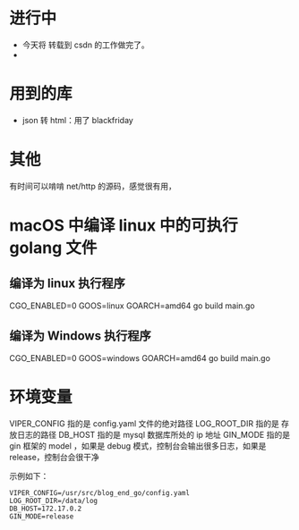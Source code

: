 # 进行中
- 今天将 转载到 csdn 的工作做完了。
- 

# 用到的库
- json 转 html：用了 blackfriday 


# 其他
有时间可以啃啃 net/http 的源码，感觉很有用，


# macOS 中编译 linux 中的可执行 golang 文件
## 编译为 linux 执行程序
CGO_ENABLED=0 GOOS=linux GOARCH=amd64 go build main.go

## 编译为 Windows 执行程序
CGO_ENABLED=0 GOOS=windows GOARCH=amd64 go build main.go


# 环境变量
VIPER_CONFIG 指的是 config.yaml 文件的绝对路径
LOG_ROOT_DIR 指的是 存放日志的路径
DB_HOST 指的是 mysql 数据库所处的 ip 地址
GIN_MODE 指的是 gin 框架的 model ，如果是 debug 模式，控制台会输出很多日志，如果是 release，控制台会很干净

示例如下：

```
VIPER_CONFIG=/usr/src/blog_end_go/config.yaml 
LOG_ROOT_DIR=/data/log 
DB_HOST=172.17.0.2
GIN_MODE=release
```